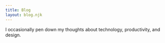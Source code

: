 ```yaml
---
title: Blog
layout: blog.njk
---
```


I occasionally pen down my thoughts about technology, productivity, and design.

